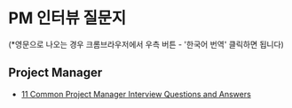 # PM 인터뷰 질문지
(*영문으로 나오는 경우 크롬브라우저에서 우측 버튼 - '한국어 번역' 클릭하면 됩니다)

## Project Manager

* [11 Common Project Manager Interview Questions and Answers](https://www.indeed.com/career-advice/interviewing/project-manager-interview-questions)
